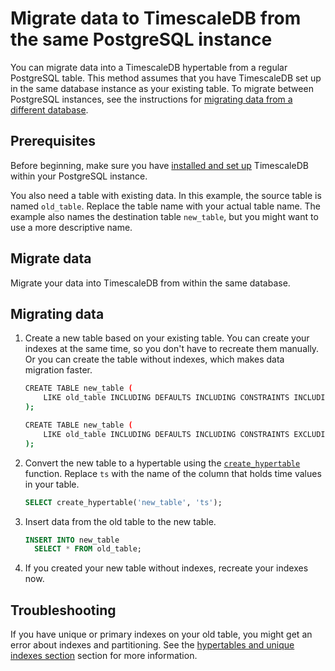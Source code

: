 # Migrate data to TimescaleDB from the same PostgreSQL instance
You can migrate data into a TimescaleDB hypertable from a regular PostgreSQL
table. This method assumes that you have TimescaleDB set up in the same database
instance as your existing table. To migrate between PostgreSQL instances, see
the instructions for [migrating data from a different database][different-db].

## Prerequisites
Before beginning, make sure you have [installed and set up][install] TimescaleDB
within your PostgreSQL instance.

You also need a table with existing data. In this example, the source table is
named `old_table`. Replace the table name with your actual table name. The
example also names the destination table `new_table`, but you might want to use
a more descriptive name.

## Migrate data
Migrate your data into TimescaleDB from within the same database.

<procedure>

## Migrating data
1.  Create a new table based on your existing table. You can create your indexes
    at the same time, so you don't have to recreate them manually. Or you can
    create the table without indexes, which makes data migration faster.

    <terminal>
    
    <tab label="With indexes">

    ```bash
    CREATE TABLE new_table (
        LIKE old_table INCLUDING DEFAULTS INCLUDING CONSTRAINTS INCLUDING INDEXES
    );
    ```

    </tab>
    
    <tab label="Without indexes">

    ```bash
    CREATE TABLE new_table (
        LIKE old_table INCLUDING DEFAULTS INCLUDING CONSTRAINTS EXCLUDING INDEXES
    );
    ```

    </tab>

    </terminal>

1.  Convert the new table to a hypertable using the
    [`create_hypertable`][create_hypertable] function. Replace `ts` with the
    name of the column that holds time values in your table.
    ```sql
    SELECT create_hypertable('new_table', 'ts');
    ```
1.  Insert data from the old table to the new table.
    ```sql
    INSERT INTO new_table
      SELECT * FROM old_table;
    ```
1.  If you created your new table without indexes, recreate your indexes now.

</procedure>

## Troubleshooting
If you have unique or primary indexes on your old table, you might get an error
about indexes and partitioning. See the [hypertables and unique indexes
section][unique-indexes] section for more information.

[create_hypertable]: /api/:currentVersion:/hypertable/create_hypertable/
[different-db]: /how-to-guides/migrate-data/different-db/
[install]: /install/:currentVersion:/
[troubleshooting]: /how-to-guides/migrate-data/troubleshooting/
[unique-indexes]: timescaledb/:currentVersion:/how-to-guides/hypertables/hypertables-and-unique-indexes/
